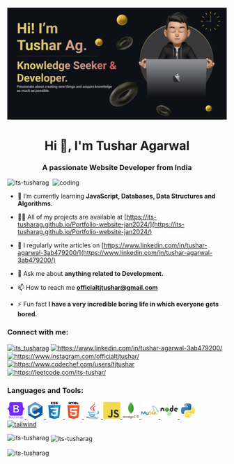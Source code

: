 ![logo](https://github.com/its-tusharAg/its-tusharAg/blob/main/Make%20your%20README%20(1).png)
<h1 align="center">Hi 👋, I'm Tushar Agarwal</h1>
<h3 align="center">A passionate Website Developer from India</h3>
<img align="right" alt="coding" width="400px" src="https://camo.githubusercontent.com/19db51af5f90f1b152bc0b9078f5fe97053955be5074f03f17019c70345bdcdb/68747470733a2f2f6d69726f2e6d656469756d2e636f6d2f6d61782f313336302f302a37513379765349765f7430696f4a2d5a2e676966">

<p align="left"> <img src="https://komarev.com/ghpvc/?username=its-tusharag&label=Profile%20views&color=0e75b6&style=flat" alt="its-tusharag" /> </p>

- 🌱 I’m currently learning **JavaScript, Databases, Data Structures and Algorithms.**

- 👨‍💻 All of my projects are available at [https://its-tusharag.github.io/Portfolio-website-jan2024/](https://its-tusharag.github.io/Portfolio-website-jan2024/)

- 📝 I regularly write articles on [https://www.linkedin.com/in/tushar-agarwal-3ab479200/](https://www.linkedin.com/in/tushar-agarwal-3ab479200/)

- 💬 Ask me about **anything related to Development.**

- 📫 How to reach me **officialtjtushar@gmail.com**

- ⚡ Fun fact **I have a very incredible boring life in which everyone gets bored.**

<h3 align="left">Connect with me:</h3>
<p align="left">
<a href="https://twitter.com/its_tusharag" target="blank"><img align="center" src="https://raw.githubusercontent.com/rahuldkjain/github-profile-readme-generator/master/src/images/icons/Social/twitter.svg" alt="its_tusharag" height="30" width="40" /></a>
<a href="https://linkedin.com/in/https://www.linkedin.com/in/tushar-agarwal-3ab479200/" target="blank"><img align="center" src="https://raw.githubusercontent.com/rahuldkjain/github-profile-readme-generator/master/src/images/icons/Social/linked-in-alt.svg" alt="https://www.linkedin.com/in/tushar-agarwal-3ab479200/" height="30" width="40" /></a>
<a href="https://instagram.com/https://www.instagram.com/officialtjtushar/" target="blank"><img align="center" src="https://raw.githubusercontent.com/rahuldkjain/github-profile-readme-generator/master/src/images/icons/Social/instagram.svg" alt="https://www.instagram.com/officialtjtushar/" height="30" width="40" /></a>
<a href="https://www.codechef.com/users/https://www.codechef.com/users/tjtushar" target="blank"><img align="center" src="https://cdn.jsdelivr.net/npm/simple-icons@3.1.0/icons/codechef.svg" alt="https://www.codechef.com/users/tjtushar" height="30" width="40" /></a>
<a href="https://www.leetcode.com/https://leetcode.com/its-tushar/" target="blank"><img align="center" src="https://raw.githubusercontent.com/rahuldkjain/github-profile-readme-generator/master/src/images/icons/Social/leet-code.svg" alt="https://leetcode.com/its-tushar/" height="30" width="40" /></a>
</p>

<h3 align="left">Languages and Tools:</h3>
<p align="left"> <a href="https://getbootstrap.com" target="_blank" rel="noreferrer"> <img src="https://raw.githubusercontent.com/devicons/devicon/master/icons/bootstrap/bootstrap-plain-wordmark.svg" alt="bootstrap" width="40" height="40"/> </a> <a href="https://www.cprogramming.com/" target="_blank" rel="noreferrer"> <img src="https://raw.githubusercontent.com/devicons/devicon/master/icons/c/c-original.svg" alt="c" width="40" height="40"/> </a> <a href="https://www.w3schools.com/css/" target="_blank" rel="noreferrer"> <img src="https://raw.githubusercontent.com/devicons/devicon/master/icons/css3/css3-original-wordmark.svg" alt="css3" width="40" height="40"/> </a> <a href="https://www.w3.org/html/" target="_blank" rel="noreferrer"> <img src="https://raw.githubusercontent.com/devicons/devicon/master/icons/html5/html5-original-wordmark.svg" alt="html5" width="40" height="40"/> </a> <a href="https://www.java.com" target="_blank" rel="noreferrer"> <img src="https://raw.githubusercontent.com/devicons/devicon/master/icons/java/java-original.svg" alt="java" width="40" height="40"/> </a> <a href="https://developer.mozilla.org/en-US/docs/Web/JavaScript" target="_blank" rel="noreferrer"> <img src="https://raw.githubusercontent.com/devicons/devicon/master/icons/javascript/javascript-original.svg" alt="javascript" width="40" height="40"/> </a> <a href="https://www.mongodb.com/" target="_blank" rel="noreferrer"> <img src="https://raw.githubusercontent.com/devicons/devicon/master/icons/mongodb/mongodb-original-wordmark.svg" alt="mongodb" width="40" height="40"/> </a> <a href="https://www.mysql.com/" target="_blank" rel="noreferrer"> <img src="https://raw.githubusercontent.com/devicons/devicon/master/icons/mysql/mysql-original-wordmark.svg" alt="mysql" width="40" height="40"/> </a> <a href="https://nodejs.org" target="_blank" rel="noreferrer"> <img src="https://raw.githubusercontent.com/devicons/devicon/master/icons/nodejs/nodejs-original-wordmark.svg" alt="nodejs" width="40" height="40"/> </a> <a href="https://www.python.org" target="_blank" rel="noreferrer"> <img src="https://raw.githubusercontent.com/devicons/devicon/master/icons/python/python-original.svg" alt="python" width="40" height="40"/> </a> <a href="https://tailwindcss.com/" target="_blank" rel="noreferrer"> <img src="https://www.vectorlogo.zone/logos/tailwindcss/tailwindcss-icon.svg" alt="tailwind" width="40" height="40"/> </a> </p>

<p><img align="left" src="https://github-readme-stats.vercel.app/api/top-langs?username=its-tusharag&show_icons=true&locale=en&layout=compact" alt="its-tusharag" /></p>

<p>&nbsp;<img align="center" src="https://github-readme-stats.vercel.app/api?username=its-tusharag&show_icons=true&locale=en" alt="its-tusharag" /></p>

<p><img align="center" src="https://github-readme-streak-stats.herokuapp.com/?user=its-tusharag&" alt="its-tusharag" /></p>
